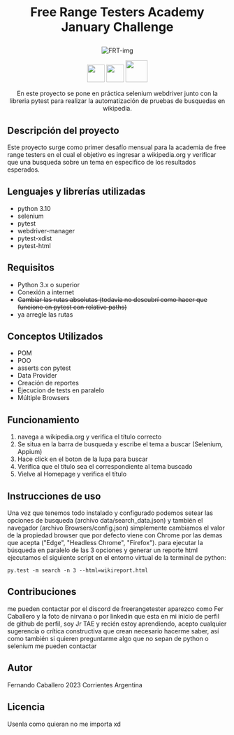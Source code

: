 
<h1>
<p align="center">
  Free Range Testers Academy January Challenge
</p>
</h1>
<p align="center">
  <img src="https://img-c.udemycdn.com/user/200_H/69063786_13e8_4.jpg" alt="FRT-img">
</p>
<div align="center">
      <img src="https://cdn4.iconfinder.com/data/icons/logos-and-brands/512/267_Python_logo-512.png" style="width: 40px;">
      <img src="https://upload.wikimedia.org/wikipedia/commons/d/d5/Selenium_Logo.png" style="width: 40px;">
      <img src="https://upload.wikimedia.org/wikipedia/commons/thumb/b/ba/Pytest_logo.svg/2048px-Pytest_logo.svg.png" style="width: 50px;">
</div>
<p align="center">
  En este proyecto se pone en práctica selenium webdriver junto con la libreria pytest para realizar la automatización de pruebas de busquedas en wikipedia.
</p>

## Descripción del proyecto

Este proyecto surge como primer desafío mensual para la academia de free range testers en el cual el objetivo es ingresar a wikipedia.org y verificar que una busqueda sobre un tema en especifico de los resultados esperados.

## Lenguajes y librerías utilizadas
- python 3.10
- selenium
- pytest
- webdriver-manager
- pytest-xdist
- pytest-html

## Requisitos

- Python 3.x o superior
- Conexión a internet
- ~~Cambiar las rutas absolutas (todavia no descubrí como hacer que funcione en pytest con relative paths)~~
- ya arregle las rutas

## Conceptos Utilizados
- POM
- POO
- asserts con pytest
- Data Provider
- Creación de reportes
- Ejecucion de tests en paralelo
- Múltiple Browsers

## Funcionamiento

1) navega a wikipedia.org y verifica el título correcto
2) Se situa en la barra de busqueda y escribe el tema a buscar (Selenium, Appium)
3) Hace click en el boton de la lupa para buscar 
4) Verifica que el título sea el correspondiente al tema buscado
5) Vielve al Homepage y verifica el título

## Instrucciones de uso

Una vez que tenemos todo instalado y configurado podemos setear las opciones de busqueda (archivo data/search_data.json) y también el navegador (archivo Browsers/config.json) 
simplemente cambiamos el valor de la propiedad browser que por defecto viene con Chrome por las demas que acepta ("Edge", "Headless Chrome", "Firefox").
para ejecutar la búsqueda en paralelo de las 3 opciones y generar un reporte html ejecutamos el siguiente script en el entorno virtual de la terminal de python:

```
py.test -m search -n 3 --html=wikireport.html
```
## Contribuciones

me pueden contactar por el discord de freerangetester aparezco como Fer Caballero y la foto de nirvana o por linkedin que esta en mi inicio de perfil de github  de perfil, soy Jr TAE y recién estoy aprendiendo, 
acepto cualquier sugerencia o crítica constructiva que crean necesario hacerme saber, así como también si quieren preguntarme algo que no sepan de python o selenium 
me pueden contactar  

## Autor

Fernando Caballero 2023 Corrientes Argentina

## Licencia

Usenla como quieran no me importa xd
